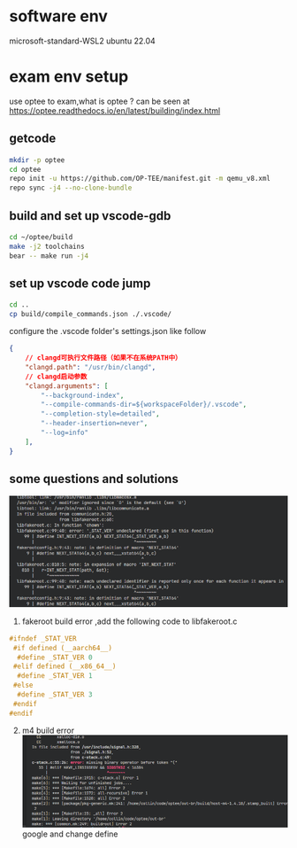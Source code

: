 # software env
microsoft-standard-WSL2 ubuntu 22.04
# exam env setup 
use optee to exam,what is optee ? can be seen at https://optee.readthedocs.io/en/latest/building/index.html

## getcode
```bash
mkdir -p optee
cd optee
repo init -u https://github.com/OP-TEE/manifest.git -m qemu_v8.xml
repo sync -j4 --no-clone-bundle
```
## build and set up vscode-gdb
```bash
cd ~/optee/build
make -j2 toolchains
bear -- make run -j4
```

## set up vscode code jump 
```bash
cd ..
cp build/compile_commands.json ./.vscode/
```
configure the .vscode folder's settings.json like follow 
```json
{
    // clangd可执行文件路径（如果不在系统PATH中）
    "clangd.path": "/usr/bin/clangd",
    // clangd启动参数
    "clangd.arguments": [
        "--background-index",
        "--compile-commands-dir=${workspaceFolder}/.vscode",
        "--completion-style=detailed",
        "--header-insertion=never",
        "--log=info"
    ],
}
```
## some questions and solutions
![alt text](image.png)
1. fakeroot build error ,add the following code to libfakeroot.c 
```c
#ifndef _STAT_VER
 #if defined (__aarch64__)
  #define _STAT_VER 0
 #elif defined (__x86_64__)
  #define _STAT_VER 1
 #else
  #define _STAT_VER 3
 #endif
#endif
```
2. m4 build error
![alt text](image-1.png)
google and change define 


